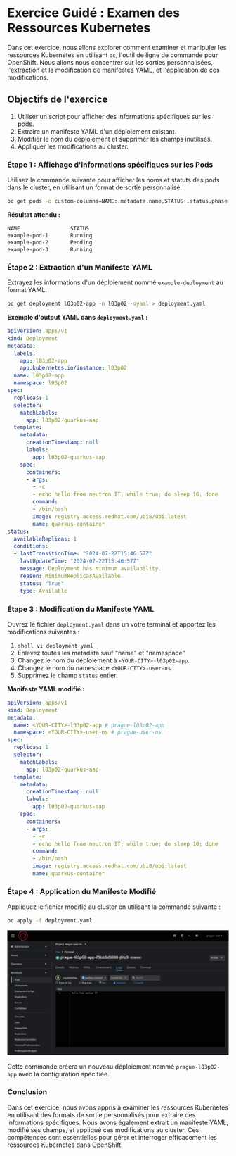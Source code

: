 # Exercice Guidé : Examen des Ressources Kubernetes

Dans cet exercice, nous allons explorer comment examiner et manipuler les ressources Kubernetes en utilisant `oc`, l'outil de ligne de commande pour OpenShift. Nous allons nous concentrer sur les sorties personnalisées, l'extraction et la modification de manifestes YAML, et l'application de ces modifications.

## Objectifs de l'exercice

1. Utiliser un script pour afficher des informations spécifiques sur les pods.
2. Extraire un manifeste YAML d'un déploiement existant.
3. Modifier le nom du déploiement et supprimer les champs inutilisés.
4. Appliquer les modifications au cluster.

### Étape 1 : Affichage d'informations spécifiques sur les Pods

Utilisez la commande suivante pour afficher les noms et statuts des pods dans le cluster, en utilisant un format de sortie personnalisé.

```bash
oc get pods -o custom-columns=NAME:.metadata.name,STATUS:.status.phase
```

**Résultat attendu :**
```
NAME                STATUS
example-pod-1       Running
example-pod-2       Pending
example-pod-3       Running
```

### Étape 2 : Extraction d'un Manifeste YAML

Extrayez les informations d'un déploiement nommé `example-deployment` au format YAML.

```bash
oc get deployment l03p02-app -n l03p02 -oyaml > deployment.yaml
```

**Exemple d'output YAML dans `deployment.yaml` :**

```yaml
apiVersion: apps/v1
kind: Deployment
metadata:
  labels:
    app: l03p02-app
    app.kubernetes.io/instance: l03p02
  name: l03p02-app
  namespace: l03p02
spec:
  replicas: 1
  selector:
    matchLabels:
      app: l03p02-quarkus-aap
  template:
    metadata:
      creationTimestamp: null
      labels:
        app: l03p02-quarkus-aap
    spec:
      containers:
      - args:
        - -c
        - echo hello from neutron IT; while true; do sleep 10; done
        command:
        - /bin/bash
        image: registry.access.redhat.com/ubi8/ubi:latest
        name: quarkus-container
status:
  availableReplicas: 1
  conditions:
  - lastTransitionTime: "2024-07-22T15:46:57Z"
    lastUpdateTime: "2024-07-22T15:46:57Z"
    message: Deployment has minimum availability.
    reason: MinimumReplicasAvailable
    status: "True"
    type: Available
```

### Étape 3 : Modification du Manifeste YAML

Ouvrez le fichier `deployment.yaml` dans un votre terminal et apportez les modifications suivantes :


1. ```shell vi deployment.yaml ```
2. Enlevez toutes les metadata sauf "name" et "namespace"
2. Changez le nom du déploiement à `<YOUR-CITY>-l03p02-app`.
3. Changez le nom du namespace `<YOUR-CITY>-user-ns`.
4. Supprimez le champ `status` entier.

**Manifeste YAML modifié :**

```yaml
apiVersion: apps/v1
kind: Deployment
metadata:
  name: <YOUR-CITY>-l03p02-app # prague-l03p02-app
  namespace: <YOUR-CITY>-user-ns # prague-user-ns
spec:
  replicas: 1
  selector:
    matchLabels:
      app: l03p02-quarkus-aap
  template:
    metadata:
      creationTimestamp: null
      labels:
        app: l03p02-quarkus-aap
    spec:
      containers:
      - args:
        - -c
        - echo hello from neutron IT; while true; do sleep 10; done
        command:
        - /bin/bash
        image: registry.access.redhat.com/ubi8/ubi:latest
        name: quarkus-container
```

### Étape 4 : Application du Manifeste Modifié

Appliquez le fichier modifié au cluster en utilisant la commande suivante :

```bash
oc apply -f deployment.yaml
```
![prague app](./images/prague-l03p02-app.png)

Cette commande créera un nouveau déploiement nommé `prague-l03p02-app` avec la configuration spécifiée.


### Conclusion

Dans cet exercice, nous avons appris à examiner les ressources Kubernetes en utilisant des formats de sortie personnalisés pour extraire des informations spécifiques. Nous avons également extrait un manifeste YAML, modifié ses champs, et appliqué ces modifications au cluster. Ces compétences sont essentielles pour gérer et interroger efficacement les ressources Kubernetes dans OpenShift.
